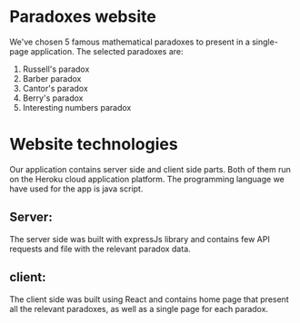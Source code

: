 # Paradoxes website

We've chosen 5 famous mathematical paradoxes to present in a single-page application. The selected paradoxes are:

1. Russell's paradox
2. Barber paradox
3. Cantor's paradox
4. Berry's paradox
5. Interesting numbers paradox

# Website technologies

Our application contains server side and client side parts. Both of them run on the Heroku cloud application platform.
The programming language we have used for the app is java script.

## Server:

The server side was built with expressJs library and contains few API requests and file with the relevant paradox data.

## client:

The client side was built using React and contains home page that present all the relevant paradoxes, as well as a single page for each paradox.
